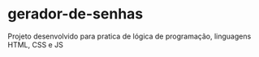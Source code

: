 # gerador-de-senhas
Projeto desenvolvido para pratica de lógica de programação, linguagens HTML, CSS e JS
